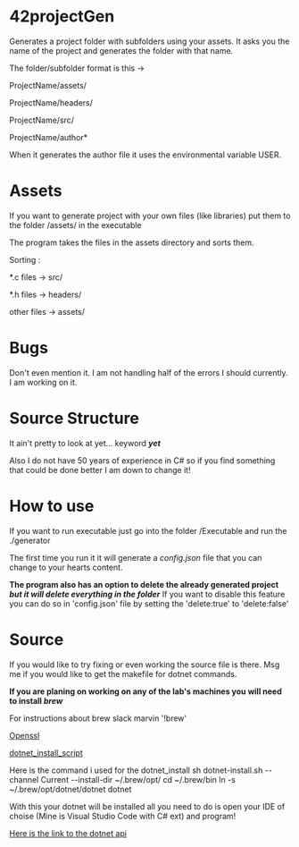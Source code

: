 # 42projectGen
Generates a project folder with subfolders using your assets. 
It asks you the name of the project and generates the folder with that name.

The folder/subfolder format is this ->

ProjectName/assets/

ProjectName/headers/

ProjectName/src/

ProjectName/author*

When it generates the author file it uses the environmental variable USER.

# Assets

If you want to generate project with your own files (like libraries) put them to the folder /assets/ in the executable

The program takes the files in the assets directory and sorts them.

Sorting :

*.c files -> src/

*.h files -> headers/

other files -> assets/

# Bugs

Don't even mention it. I am not handling half of the errors I should currently. I am working on it.

# Source Structure
It ain't pretty to look at yet... keyword **_yet_**

Also I do not have 50 years of experience in C# so if you find something that could be done better I am down to change it!

# How to use

If you want to run executable just go into the folder /Executable and run the ./generator

The first time you run it it will generate a _config.json_ file that you can change to your hearts content.

**The program also has an option to delete the already generated project _but it will delete everything in the folder_**
If you want to disable this feature you can do so in 'config.json' file by setting the 'delete:true' to 'delete:false'

# Source

If you would like to try fixing or even working the source file is there. Msg me if you would like to get the makefile for dotnet commands.

**If you are planing on working on any of the lab's machines you will need to install _brew_**

For instructions about brew slack marvin '!brew'

[Openssl](http://brewformulas.org/Openssl)

[dotnet_install_script](https://dot.net/v1/dotnet-install.sh)

Here is the command i used for the dotnet_install
	sh dotnet-install.sh --channel Current --install-dir ~/.brew/opt/
	cd ~/.brew/bin
	ln -s ~/.brew/opt/dotnet/dotnet dotnet

With this your dotnet will be installed all you need to do is open your IDE of choise (Mine is Visual Studio Code with C# ext) and program!

[Here is the link to the dotnet api](https://docs.microsoft.com/en-us/dotnet/core/tools/dotnet?tabs=netcore21)